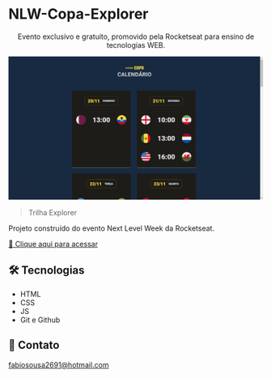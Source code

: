 # NLW-Copa-Explorer

<p align="center"> Evento exclusivo e gratuito, promovido pela Rocketseat para ensino de tecnologias WEB.</p>


![preview](./.github/preview.png)

> Trilha Explorer

Projeto construído do evento Next Level Week da Rocketseat.

[🔗 Clique aqui para acessar](https://github.com/FabioVascao/NLW-Copa-Explorer)


## 🛠 Tecnologias

- HTML
- CSS
- JS
- Git e Github

## 💛 Contato

fabiosousa2691@hotmail.com